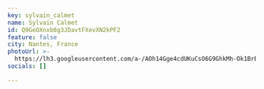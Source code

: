 ```yaml
---
key: sylvain_calmet
name: Sylvain Calmet
id: Q9GeOXnxb8g3JDavtFXevXN2kPF2
feature: false
city: Nantes, France
photoUrl: >-
  https://lh3.googleusercontent.com/a-/AOh14Gge4cdUKuCsO6G9GhkMh-Ok1BrEltxbgKNh_9NKdg
socials: []

---
```


